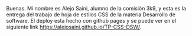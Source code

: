 Buenas. Mi nombre es Alejo Saini, alumno de la comisión 3k9, y esta es la entrega del trabajo de hoja de estilos CSS de la materia Desarrollo de software.
El deploy esta hecho con github pages y se puede ver en el siguiente link https://alejosaini.github.io/TP-CSS-DSW/.
